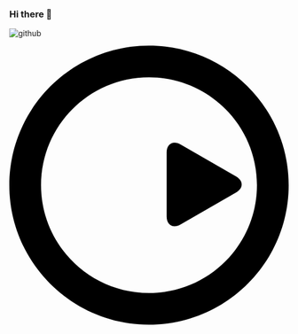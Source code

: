 ### Hi there 👋


![github](#C90827)

<svg role="img" viewBox="0 0 24 24" xmlns="http://www.w3.org/2000/svg"><title>Steinberg</title><path d="M19.4807 12.6291c.6422-.371.6422-1.0092 0-1.3792L14.711 8.4954c-.6422-.371-1.1952-.052-1.1952.6901v5.508c0 .741.553 1.0601 1.1952.69zm-7.4812-9.9036c5.1219 0 9.2745 4.1526 9.2745 9.2745s-4.1526 9.2745-9.2745 9.2745S2.726 17.122 2.726 12s4.1516-9.2745 9.2735-9.2745m0-2.7255C5.3834 0 .0005 5.3829.0005 12s5.3829 12 12 12 11.999-5.3829 11.999-12-5.3829-12-12-12z"/></svg>

<!--
**darkomenx/darkomenx** is a ✨ _special_ ✨ repository because its `README.md` (this file) appears on your GitHub profile.

Here are some ideas to get you started:

- 🔭 I’m currently working on ...
- 🌱 I’m currently learning ...
- 👯 I’m looking to collaborate on ...
- 🤔 I’m looking for help with ...
- 💬 Ask me about ...
- 📫 How to reach me: ...
- 😄 Pronouns: ...
- ⚡ Fun fact: ...
-->
